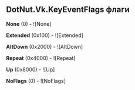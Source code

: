 ## DotNut.Vk.KeyEventFlags флаги

**None** (0) - ![None]

**Extended** (0x100) - ![Extended]

**AltDown** (0x2000) - ![AltDown]

**Repeat** (0x4000) - ![Repeat]

**Up** (0x8000) - ![Up]

**NoFlags** (0) - ![NoFlags]



